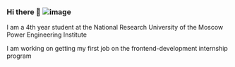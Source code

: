 ### Hi there 👋                                                                                                                 ![image](https://user-images.githubusercontent.com/62762584/131814382-93e5b3f9-007a-4470-9c26-c34f5fd9c327.png)


I am a 4th year student at the National Research University of the Moscow Power Engineering Institute

I am working on getting my first job on the frontend-development internship program
